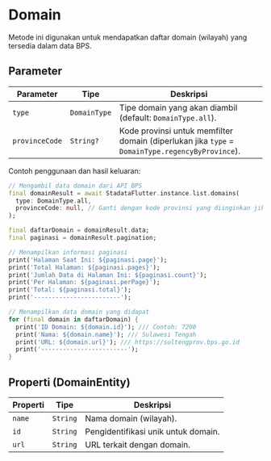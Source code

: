 # Domain

Metode ini digunakan untuk mendapatkan daftar domain (wilayah) yang tersedia dalam data BPS.

## Parameter

| Parameter      | Tipe         | Deskripsi                                                                                       |
| -------------- | ------------ | ----------------------------------------------------------------------------------------------- |
| `type`         | `DomainType` | Tipe domain yang akan diambil (default: `DomainType.all`).                                      |
| `provinceCode` | `String?`    | Kode provinsi untuk memfilter domain (diperlukan jika `type` = `DomainType.regencyByProvince`). |

Contoh penggunaan dan hasil keluaran:

```dart
// Mengambil data domain dari API BPS
final domainResult = await StadataFlutter.instance.list.domains(
  type: DomainType.all,
  provinceCode: null, // Ganti dengan kode provinsi yang diinginkan jika diperlukan
);

final daftarDomain = domainResult.data;
final paginasi = domainResult.pagination;

// Menampilkan informasi paginasi
print('Halaman Saat Ini: ${paginasi.page}');
print('Total Halaman: ${paginasi.pages}');
print('Jumlah Data di Halaman Ini: ${paginasi.count}');
print('Per Halaman: ${paginasi.perPage}');
print('Total: ${paginasi.total}');
print('------------------------');

// Menampilkan data domain yang didapat
for (final domain in daftarDomain) {
  print('ID Domain: ${domain.id}'); /// Contoh: 7200
  print('Nama: ${domain.name}'); /// Sulawesi Tengah
  print('URL: ${domain.url}'); /// https://sultengprov.bps.go.id
  print('------------------------');
}
```

## Properti (DomainEntity)

| Properti | Tipe     | Deskripsi                           |
| -------- | -------- | ----------------------------------- |
| `name`   | `String` | Nama domain (wilayah).              |
| `id`     | `String` | Pengidentifikasi unik untuk domain. |
| `url`    | `String` | URL terkait dengan domain.          |
